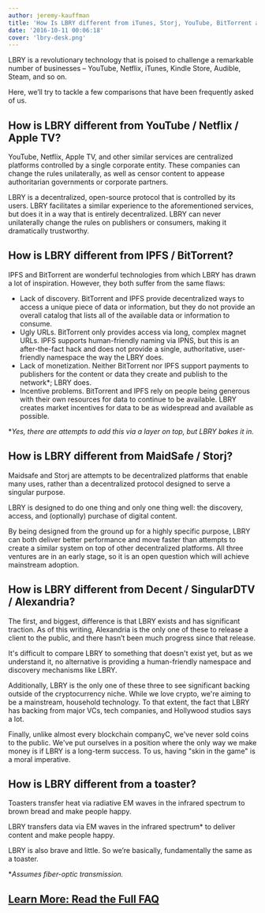 ```yaml
---
author: jeremy-kauffman
title: 'How Is LBRY different from iTunes, Storj, YouTube, BitTorrent and Others?'
date: '2016-10-11 00:06:18'
cover: 'lbry-desk.png'
---
```

LBRY is a revolutionary technology that is poised to challenge a remarkable number of businesses – YouTube, Netflix, iTunes, Kindle Store, Audible, Steam, and so on.

Here, we’ll try to tackle a few comparisons that have been frequently asked of us.

## How is LBRY different from YouTube / Netflix / Apple TV?

YouTube, Netflix, Apple TV, and other similar services are centralized platforms controlled by a single corporate entity. These companies can change the rules unilaterally, as well as censor content to appease authoritarian governments or corporate partners.

LBRY is a decentralized, open-source protocol that is controlled by its users. LBRY facilitates a similar experience to the aforementioned services, but does it in a way that is entirely decentralized. LBRY can never unilaterally change the rules on publishers or consumers, making it dramatically trustworthy.

## How is LBRY different from IPFS / BitTorrent?

IPFS and BitTorrent are wonderful technologies from which LBRY has drawn a lot of inspiration. However, they both suffer from the same flaws:

- Lack of discovery. BitTorrent and IPFS provide decentralized ways to access a unique piece of data or information, but they do not provide an overall catalog that lists all of the available data or information to consume.
- Ugly URLs. BitTorrent only provides access via long, complex magnet URLs. IPFS supports human-friendly naming via IPNS, but this is an after-the-fact hack and does not provide a single, authoritative, user-friendly namespace the way the LBRY does.
- Lack of monetization. Neither BitTorrent nor IPFS support payments to publishers for the content or data they create and publish to the network*; LBRY does.
- Incentive problems. BitTorrent and IPFS rely on people being generous with their own resources for data to continue to be available. LBRY creates market incentives for data to be as widespread and available as possible.

**Yes, there are attempts to add this via a layer on top, but LBRY bakes it in.*

## How is LBRY different from MaidSafe / Storj?

Maidsafe and Storj are attempts to be decentralized platforms that enable many uses, rather than a decentralized protocol designed to serve a singular purpose.

LBRY is designed to do one thing and only one thing well: the discovery, access, and (optionally) purchase of digital content.

By being designed from the ground up for a highly specific purpose, LBRY can both deliver better performance and move faster than attempts to create a similar system on top of other decentralized platforms. All three ventures are in an early stage, so it is an open question which will achieve mainstream adoption.

## How is LBRY different from Decent / SingularDTV / Alexandria?

The first, and biggest, difference is that LBRY exists and has significant traction. As of this writing, Alexandria is the only one of these to release a client to the public, and there hasn’t been much progress since that release.

It's difficult to compare LBRY to something that doesn't exist yet, but as we understand it, no alternative is providing a human-friendly namespace and discovery mechanisms like LBRY.

Additionally, LBRY is the only one of these three to see significant backing outside of the cryptocurrency niche. While we love crypto, we're aiming to be a mainstream, household technology. To that extent, the fact that LBRY has backing from major VCs, tech companies, and Hollywood studios says a lot.

Finally, unlike almost every blockchain companyC, we've never sold coins to the public. We've put ourselves in a position where the only way we make money is if LBRY is a long-term success. To us, having "skin in the game" is a moral imperative.

## How is LBRY different from a toaster?

Toasters transfer heat via radiative EM waves in the infrared spectrum to brown bread and make people happy.

LBRY transfers data via EM waves in the infrared spectrum* to deliver content and make people happy.

LBRY is also brave and little. So we’re basically, fundamentally the same as a toaster.

**Assumes fiber-optic transmission.*

## [Learn More: Read the Full FAQ](https://lbry.io/faq)
